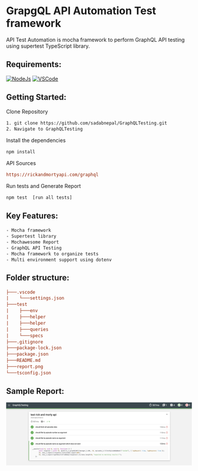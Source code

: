 # GrapgQL API Automation Test framework

API Test Automation is mocha framework to perform GraphQL API testing using supertest TypeScript library.

## Requirements:

[![NodeJs](https://img.shields.io/badge/-NodeJS%20v12%20OR%20later-%23339933?logo=npm)](https://nodejs.org/en/download/)
[![VSCode](https://img.shields.io/badge/-Visual%20Studio%20Code-%233178C6?logo=visual-studio-code)](https://code.visualstudio.com/download)

## Getting Started:

Clone Repository

```bash
1. git clone https://github.com/sadabnepal/GraphQLTesting.git
2. Navigate to GraphQLTesting
```

Install the dependencies

```bash
npm install
```

API Sources

```ini
https://rickandmortyapi.com/graphql
```

Run tests and Generate Report

```bash
npm test  [run all tests]
```

## Key Features:

    - Mocha framework
    - Supertest library
    - Mochawesome Report
    - GraphQL API Testing
    - Mocha framework to organize tests
    - Multi environment support using dotenv

## Folder structure:

```ini
├───.vscode
|    └───settings.json
├───test
|    ├───env
|    ├───helper
|    ├───helper
|    ├───queries
|    └───specs
├───.gitignore
├───package-lock.json
├───package.json
├───README.md
├───report.png
└───tsconfig.json
```

## Sample Report:

![image](./report.png)